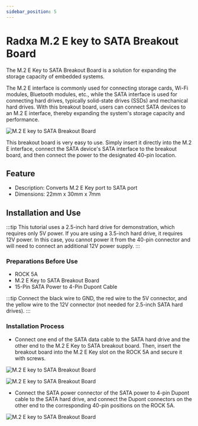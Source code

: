 ```yaml
---
sidebar_position: 5
---
```


# Radxa M.2 E key to SATA Breakout Board

The M.2 E Key to SATA Breakout Board is a solution for expanding the storage capacity of embedded systems.

The M.2 E interface is commonly used for connecting storage cards, Wi-Fi modules, Bluetooth modules, etc., while the SATA interface is used for connecting hard drives, typically solid-state drives (SSDs) and mechanical hard drives. With this breakout board, users can connect SATA devices to an M.2 E interface, thereby expanding the system's storage capacity and performance.

![M.2 E key to SATA Breakout Board](/img/accessories/m2e-to-sata-1.webp)

This breakout board is very easy to use. Simply insert it directly into the M.2 E interface, connect the SATA device's SATA interface to the breakout board, and then connect the power to the designated 40-pin location.

## Feature

- Description: Converts M.2 E Key port to SATA port
- Dimensions: 22mm x 30mm x 7mm

## Installation and Use

:::tip
This tutorial uses a 2.5-inch hard drive for demonstration, which requires only 5V power. If you are using a 3.5-inch hard drive, it requires 12V power. In this case, you cannot power it from the 40-pin connector and will need to connect an additional 12V power supply.
:::

### Preparations Before Use

- ROCK 5A
- M.2 E Key to SATA Breakout Board
- 15-Pin SATA Power to 4-Pin Dupont Cable

:::tip
Connect the black wire to GND, the red wire to the 5V connector, and the yellow wire to the 12V connector (not needed for 2.5-inch SATA hard drives).
:::

### Installation Process

- Connect one end of the SATA data cable to the SATA hard drive and the other end to the M.2 E Key to SATA breakout board. Then, insert the breakout board into the M.2 E Key slot on the ROCK 5A and secure it with screws.

![M.2 E key to SATA Breakout Board](/img/accessories/m2e-to-sata-4.webp)

![M.2 E key to SATA Breakout Board](/img/accessories/m2e-to-sata-2.webp)

- Connect the SATA power connector of the SATA power to 4-pin Dupont cable to the SATA hard drive, and connect the Dupont connectors on the other end to the corresponding 40-pin positions on the ROCK 5A.

![M.2 E key to SATA Breakout Board](/img/accessories/m2e-to-sata-3.webp)
